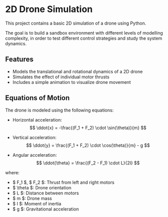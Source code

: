 # 2D Drone Simulation

This project contains a basic 2D simulation of a drone using Python. 

The goal is to build a sandbox environment with different levels of modelling complexity, in order to test different control strategies and study the system dynamics.

## Features

- Models the translational and rotational dynamics of a 2D drone
- Simulates the effect of individual motor thrusts
- Includes a simple animation to visualize drone movement

## Equations of Motion

The drone is modeled using the following equations:

- Horizontal acceleration:
  $$
  \ddot{x} = -\frac{(F_1 + F_2) \cdot \sin(\theta)}{m}
  $$

- Vertical acceleration:
  $$
  \ddot{y} = \frac{(F_1 + F_2) \cdot \cos(\theta)}{m} - g
  $$

- Angular acceleration:
  $$
  \ddot{\theta} = \frac{(F_2 - F_1) \cdot L}{2I}
  $$

where:

- $ F_1 $, $ F_2 $: Thrust from left and right motors
- $ \theta $: Drone orientation
- $ L $: Distance between motors
- $ m $: Drone mass
- $ I $: Moment of inertia
- $ g $: Gravitational acceleration
